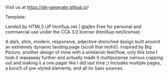 Visit us at https://de-generate.github.io!

Template:

Landed by HTML5 UP
html5up.net | @ajlkn
Free for personal and commercial use under the CCA 3.0 license (html5up.net/license)

A dark, slick, modern, responsive, adjective-drenched design built around an extremely
dynamic landing page (scroll that mofo!). Inspired by Big Picture, another design
of mine with a similarish feel/flow, only this time I took it waaaaaay further and
actually made it multipurpose (versus copping out and making it a one pager like I
did last time ;) Includes multiple pages, a bunch of pre-styled elements, and all
its Sass sources.
